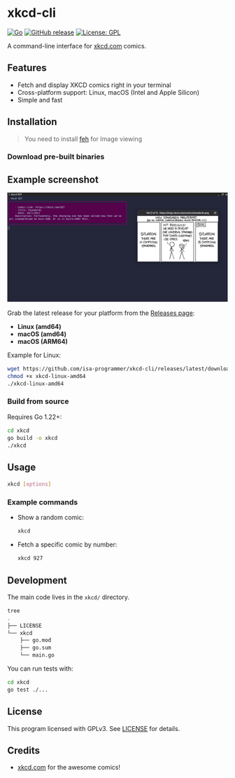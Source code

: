 # xkcd-cli

[![Go](https://img.shields.io/badge/Go-1.22-blue)](https://golang.org)
[![GitHub release](https://img.shields.io/github/v/release/isa-programmer/xkcd-cli)](https://github.com/isa-programmer/xkcd-cli/releases)
[![License: GPL](https://img.shields.io/badge/License-GPL-blue.svg)](LICENSE)

A command-line interface for [xkcd.com](https://xkcd.com/) comics.

## Features

- Fetch and display XKCD comics right in your terminal
- Cross-platform support: Linux, macOS (Intel and Apple Silicon)
- Simple and fast

## Installation
>You need to install [feh](https://github.com/derf/feh) for Image viewing
### Download pre-built binaries

## Example screenshot
![Screenshot of xkcd-cli in action](assets/example.png)

Grab the latest release for your platform from the [Releases page](https://github.com/isa-programmer/xkcd-cli/releases):
- **Linux (amd64)**
- **macOS (amd64)**
- **macOS (ARM64)**

Example for Linux:

```sh
wget https://github.com/isa-programmer/xkcd-cli/releases/latest/download/xkcd-linux-amd64
chmod +x xkcd-linux-amd64
./xkcd-linux-amd64
```

### Build from source

Requires Go 1.22+:

```sh
cd xkcd
go build -o xkcd
./xkcd
```

## Usage

```sh
xkcd [options]
```

### Example commands

- Show a random comic:

  ```sh
  xkcd
  ```

- Fetch a specific comic by number:

  ```sh
  xkcd 927
  ```

## Development

The main code lives in the `xkcd/` directory.

```sh
tree
.
├── LICENSE
└── xkcd
    ├── go.mod
    ├── go.sum
    └── main.go
```

You can run tests with:

```sh
cd xkcd
go test ./...
```

## License

This program licensed with GPLv3. See [LICENSE](LICENSE) for details.

## Credits

- [xkcd.com](https://xkcd.com/) for the awesome comics!
